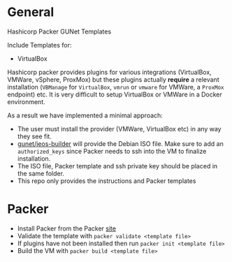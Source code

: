 # General
Hashicorp Packer GUNet Templates

Include Templates for:
* VirtualBox

Hashicorp packer provides plugins for various integrations (VirtualBox, VMWare, vSphere, ProxMox) but these plugins actually **require** a relevant installation (`VBManage` for `VirtualBox`, `vmrun` or `vmware` for VMWare, a `ProxMox` endpoint) etc. It is very difficult to setup VirtualBox or VMWare in a Docker environment.

As a result we have implemented a minimal approach:
* The user must install the provider (VMWare, VirtualBox etc) in any way they see fit.
* [gunet/jeos-builder](https://github.com/gunet/JeOS/) will provide the Debian ISO file. Make sure to add an `authorized_keys` since Packer needs to ssh into the VM to finalize installation.
* The ISO file, Packer template and ssh private key should be placed in the same folder.
* This repo only provides the instructions and Packer templates

# Packer
* Install Packer from the Packer [site](https://developer.hashicorp.com/packer/install)
* Validate the template with `packer validate <template file>`
* If plugins have not been installed then run `packer init <template file>`
* Build the VM with `packer build <template file>`